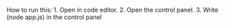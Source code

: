 How to run this:
        1. Open in code editor.
        2. Open the control panel.
        3. Write (node app.js) in the control panel
